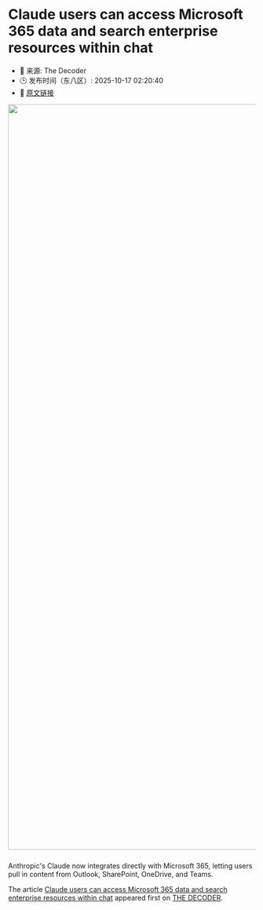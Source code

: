 # Claude users can access Microsoft 365 data and search enterprise resources within chat
- 📅 来源: The Decoder
- 🕒 发布时间（东八区）: 2025-10-17 02:20:40
- 🔗 [原文链接](https://the-decoder.com/claude-users-can-access-microsoft-365-data-and-search-enterprise-resources-within-chat/)

<p><img alt="" class="attachment-full size-full wp-post-image" height="861" src="https://the-decoder.com/wp-content/uploads/2025/10/claude_integrations_anthropic.png" style="height: auto; margin-bottom: 10px;" width="1518" /></p>
<p>        Anthropic's Claude now integrates directly with Microsoft 365, letting users pull in content from Outlook, SharePoint, OneDrive, and Teams.</p>
<p>The article <a href="https://the-decoder.com/claude-users-can-access-microsoft-365-data-and-search-enterprise-resources-within-chat/">Claude users can access Microsoft 365 data and search enterprise resources within chat</a> appeared first on <a href="https://the-decoder.com">THE DECODER</a>.</p>